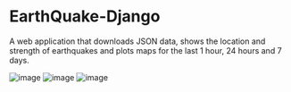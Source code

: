 # EarthQuake-Django
A web application that downloads JSON data, shows the location and strength
of earthquakes and plots maps for the last 1 hour, 24 hours and 7 days.

![image](https://user-images.githubusercontent.com/122234066/219531889-13d16997-924f-4d66-b4f4-956edf0fb535.png)
![image](https://user-images.githubusercontent.com/122234066/222514296-1a276e3b-b666-45cc-9618-f477a1a28cc5.png)
![image](https://user-images.githubusercontent.com/122234066/222515257-1e771ec2-3336-4fd0-a810-b678fa3b03c3.png)
